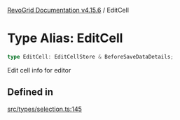 [RevoGrid Documentation v4.15.6](README.md) / EditCell

# Type Alias: EditCell

```ts
type EditCell: EditCellStore & BeforeSaveDataDetails;
```

Edit cell info for editor

## Defined in

[src/types/selection.ts:145](https://github.com/revolist/revogrid/blob/8ab186c1ae2faee97d25784acff6dbf4187524f8/src/types/selection.ts#L145)

